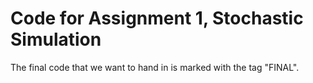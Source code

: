 # Code for Assignment 1, Stochastic Simulation

The final code that we want to hand in is marked with the tag "FINAL".
